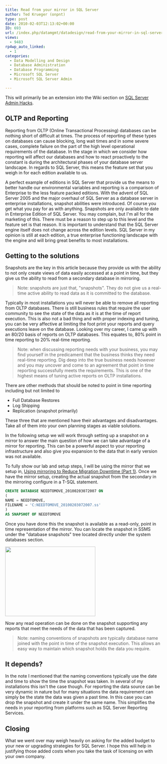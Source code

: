 ```yaml
---
title: Read from your mirror in SQL Server
author: Ted Krueger (onpnt)
type: post
date: 2010-02-03T12:13:02+00:00
ID: 693
url: /index.php/datamgmt/datadesign/read-from-your-mirror-in-sql-server/
views:
  - 9483
rp4wp_auto_linked:
  - 1
categories:
  - Data Modelling and Design
  - Database Administration
  - Database Programming
  - Microsoft SQL Server
  - Microsoft SQL Server Admin

---
```

This will primarily be an extension into the Wiki section on [SQL Server Admin Hacks][1]. 

## OLTP and Reporting

Reporting from OLTP (Online Transactional Processing) databases can be nothing short of difficult at times. The process of reporting of these types on databases can cause blocking, long wait times and in some severe cases, complete failure on the part of the high level operational requirements of the database. In the stage in which we consider how reporting will affect our databases and how to react proactively to the constant is during the architectural phases of your database server landscape. In regards to SQL Server, this means the feature set that you weigh in for each edition available to us. 

A perfect example of editions in SQL Server that provide us the means to better handle our environmental variables and reporting is a comparison of Enterprise to the less feature packed editions. With the advent of SQL Server 2005 and the major overhaul of SQL Server as a database server in enterprise installations, snapshot abilities were introduced. Of course you get what you pay for as with anything. Snapshots are only available to date in Enterprise Edition of SQL Server. You may complain, but I'm all for the marketing of this. There must be a reason to step up to this level and the feature set is that reason. It is important to understand that the SQL Server engine itself does not change across the edition levels. SQL Server in my opinion is still at each edition, a true enterprise functioning landscape with the engine and will bring great benefits to most installations. 

## Getting to the solutions

Snapshots are the key in this article because they provide us with the ability to not only create views of data easily accessed at a point in time, but they give us the ability to read from a secondary database in mirroring. 

> <span class="MT_red">Note: snapshots are just that, "snapshots". They do not give us a real-time active ability to read data as it is committed to the database.</span>

Typically in most installations you will never be able to remove all reporting from OLTP databases. There is still business rules that require the user community to see the state of the data as it is at the time of report execution. This is also not a bad thing and with proper indexing and tuning, you can be very affective at limiting the foot print your reports and query executions leave on the database. Looking over my career, I came up with an 80/20 basis of reports on OLTP databases. This equates to, 80% point in time reporting to 20% real-time reporting. 

> <span class="MT_red">Note: when discussing reporting needs with your business, you may find yourself in the predicament that the business thinks they need real-time reporting. Dig deep into the true business needs however and you may uncover and come to an agreement that point in time reporting successfully meets the requirements. This is one of the highest means of tuning active reports on OLTP installations.</span>

There are other methods that should be noted to point in time reporting including but not limited to

  * Full Database Restores
  * Log Shipping
  * Replication (snapshot primarily)

These three that are mentioned have their advantages and disadvantages. Take all of them into your own planning stages as viable solutions. 

In the following setup we will work through setting up a snapshot on a mirror to answer the main question of how we can take advantage of a mirror for reporting. This can be a powerful aspect to your reporting infrastructure and also give you expansion to the data that in early version was not available. 

To fully show our lab and setup steps, I will be using the mirror that we setup in, [Using mirroring to Reduce Migration Downtime (Part 1)][2]. Once we have the mirror setup, creating the actual snapshot from the secondary in the mirroring configure in a T-SQL statement.

```sql
CREATE DATABASE NEEDTOMOVE_20100203072007 ON
(
NAME = NEEDTOMOVE,
FILENAME = 'C:NEEDTOMOVE_20100203072007.ss'
)
AS SNAPSHOT OF NEEDTOMOVE
```
</p> 

Once you have done this the snapshot is available as a read-only, point in time representation of the mirror. You can locate the snapshot in SSMS under the "database snapshots" tree located directly under the system databases section.

<div class="image_block">
  <img src="/wp-content/uploads/blogs/DataMgmt/snaps.gif" alt="" title="" width="290" height="224" />
</div>

Now any read operation can be done on the snapshot supporting any reports that meet the needs of the data that has been captured. 

> <span class="MT_red">Note: naming conventions of snapshots are typically database name joined with the point in time of the snapshot execution. This allows an easy way to maintain which snapshot holds the data you require. </span>

## It depends?

In the note I mentioned that the naming conventions typically use the date and time to show the time the snapshot was taken. In several of my installations this isn't the case though. For reporting the data source can be very dynamic in nature but for many situations the data requirement can simply be the state the data was given a past time. In this case you can drop the snapshot and create it under the same name. This simplifies the needs in your reporting from platforms such as SQL Server Reporting Services. 

## Closing

What we went over may weigh heavily on asking for the added budget to your new or upgrading strategies for SQL Server. I hope this will help in justifying those added costs when you take the task of licensing on with your own company.

 [1]: http://wiki.lessthandot.com/index.php/SQL_Server_Admin_Hacks
 [2]: /index.php/DataMgmt/DBAdmin/move-databases-to-new-server-with-little-1